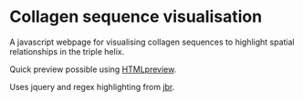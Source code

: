 # Collagen sequence visualisation

A javascript webpage for visualising collagen sequences
to highlight spatial relationships in the triple helix.

Quick preview possible using [HTMLpreview](http://htmlpreview.github.io/?https://github.com/selkieupsilon/collagenvisual/blob/master/col-visualisation.html).

Uses jquery and regex highlighting from [jbr](https://github.com/jbr/jQuery.highlightRegex).
